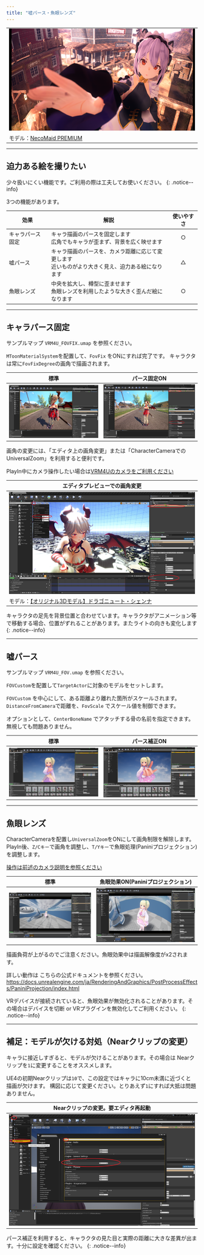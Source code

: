 ```yaml
---
title: "嘘パース・魚眼レンズ"
---
```


||
|-|
|[![](./assets/images/small/02p_top2.png)](../assets/images/02p_top2.png)|
|モデル：[NecoMaid PREMIUM](https://sonovr.booth.pm/items/2147201)|

----
## 迫力ある絵を撮りたい

少々扱いにくい機能です。ご利用の際は工夫してお使いください。
{: .notice--info}

3つの機能があります。

|効果|解説|使いやすさ|
|-|-|:-:|
|キャラパース固定|キャラ描画のパースを固定します<br>広角でもキャラが歪まず、背景を広く映せます|○|
|嘘パース|キャラ描画のパースを、カメラ距離に応じて変更します<br>近いものがより大きく見え、迫力ある絵になります|△|
|魚眼レンズ|中央を拡大し、樽型に歪ませます<br>魚眼レンズを利用したような大きく歪んだ絵になります|○|

----

## キャラパース固定

サンプルマップ `VRM4U_FOVFIX.umap` を参照ください。

`MToonMaterialSystem`を配置して、`FovFix` をONにすれば完了です。
キャラクタは常に`FovFixDegree`の画角で描画されます。

|標準|パース固定ON|
|-|-|
|[![](./assets/images/small/02p_fix1.png)](../assets/images/02p_fix1.png)|[![](./assets/images/small/02p_fix2.png)](../assets/images/02p_fix2.png)|


画角の変更には、「エディタ上の画角変更」または「CharacterCameraでのUniversalZoom」を利用すると便利です。

PlayIn中にカメラ操作したい場合は[VRM4Uのカメラをご利用ください](../02_shortcut2/)


|エディタプレビューでの画角変更|
|-|
|[![](./assets/images/small/02p_fix3.png)](../assets/images/02p_fix3.png)||
|モデル：[【オリジナル3Dモデル】ドラゴニュート・シェンナ](https://booth.pm/ja/items/2661189)|

キャラクタの足先を背景位置と合わせています。キャラクタがアニメーション等で移動する場合、位置がずれることがあります。またライトの向きも変化します
{: .notice--info}

----

## 嘘パース

サンプルマップ `VRM4U_FOV.umap` を参照ください。

`FOVCustom`を配置して`TargetActor`に対象のモデルをセットします。

`FOVCustom` を中心にして、ある距離より離れた箇所がスケールされます。`DistanceFromCamera`で距離を、`FovScale` でスケール値を制御できます。

オプションとして、`CenterBoneName` でアタッチする骨の名前を指定できます。無視しても問題ありません。


|標準|パース補正ON|
|-|-|
|[![](./assets/images/small/02p_p2.png)](../assets/images/02p_p2.png)|[![](./assets/images/small/02p_p1.png)](../assets/images/02p_p1.png)|

----

## 魚眼レンズ
CharacterCameraを配置し`UniversalZoom`をONにして画角制限を解除します。
PlayIn後、`Z/Cキー`で画角を調整し、`T/Yキー`で魚眼処理(Paniniプロジェクション)を調整します。

[操作は前述のカメラ説明を参照ください](../02_shortcut2/)

|標準|魚眼効果ON(Paniniプロジェクション)|
|-|-|
|[![](./assets/images/small/02p_pan1.png)](../assets/images/02p_pan1.png)|[![](./assets/images/small/02p_pan2.png)](../assets/images/02p_pan2.png)|


描画負荷が上がるのでご注意ください。魚眼効果中は描画解像度がx2されます。

詳しい動作は こちらの公式ドキュメントを参照ください。
https://docs.unrealengine.com/ja/RenderingAndGraphics/PostProcessEffects/PaniniProjection/index.html

VRデバイスが接続されていると、魚眼効果が無効化されることがあります。その場合はデバイスを切断 or VRプラグインを無効化してご利用ください。
{: .notice--info}


----

## 補足：モデルが欠ける対処（Nearクリップの変更）

キャラに接近しすぎると、モデルが欠けることがあります。その場合は Nearクリップを`1`に変更することをオススメします。

UE4の初期Nearクリップは`10`で、この設定ではキャラに10cm未満に近づくと 描画が欠けます。
構図に応じて変更ください。とりあえず`1`にすれば大抵は問題ありません。

|Nearクリップの変更。要エディタ再起動|
|-|
|[![](./assets/images/small/02p_near.png)](../assets/images/02p_near.png)||

パース補正を利用すると、キャラクタの見た目と実際の距離に大きな差異が出ます。十分に設定を確認ください。
{: .notice--info}
